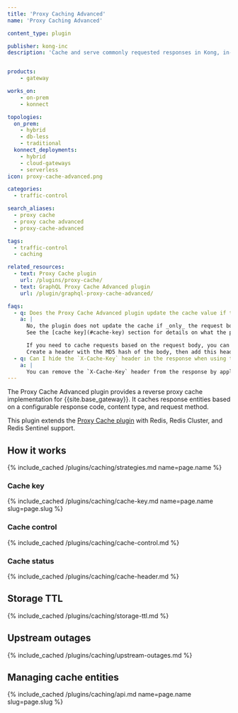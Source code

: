 ```yaml
---
title: 'Proxy Caching Advanced'
name: 'Proxy Caching Advanced'

content_type: plugin

publisher: kong-inc
description: 'Cache and serve commonly requested responses in Kong, in-memory or using Redis'


products:
    - gateway

works_on:
    - on-prem
    - konnect

topologies:
  on_prem:
    - hybrid
    - db-less
    - traditional
  konnect_deployments:
    - hybrid
    - cloud-gateways
    - serverless
icon: proxy-cache-advanced.png

categories:
  - traffic-control

search_aliases:
  - proxy cache
  - proxy cache advanced
  - proxy-cache-advanced

tags:
  - traffic-control
  - caching

related_resources:
  - text: Proxy Cache plugin
    url: /plugins/proxy-cache/
  - text: GraphQL Proxy Cache Advanced plugin
    url: /plugin/graphql-proxy-cache-advanced/

faqs:
  - q: Does the Proxy Cache Advanced plugin update the cache value if the request body changes?
    a: |
      No, the plugin does not update the cache if _only_ the request body changes.
      See the [cache key](#cache-key) section for details on what the plugin uses to calculate the cache key.

      If you need to cache requests based on the request body, you can use the serverless [Pre-Function plugin](/plugins/pre-function/).
      Create a header with the MD5 hash of the body, then add this header to the [`config.vary_headers`](./reference/#schema--config-vary-headers) parameter.
  - q: Can I hide the `X-Cache-Key` header in the response when using the Proxy Cache Advanced plugin? 
    a: |
      You can remove the `X-Cache-Key` header from the response by applying a serverless [Post-Function plugin](/plugins/post-function/) in the `header_filter` phase.
---
```


The Proxy Cache Advanced plugin provides a reverse proxy cache implementation for {{site.base_gateway}}. 
It caches response entities based on a configurable response code, content type, and request method.

This plugin extends the [Proxy Cache plugin](/plugins/proxy-cache/) with Redis, Redis Cluster, and Redis Sentinel support.

## How it works

{% include_cached /plugins/caching/strategies.md name=page.name %}

### Cache key

{% include_cached /plugins/caching/cache-key.md name=page.name slug=page.slug %}

### Cache control

{% include_cached /plugins/caching/cache-control.md %}

### Cache status

{% include_cached /plugins/caching/cache-header.md %}

## Storage TTL

{% include_cached /plugins/caching/storage-ttl.md %}

## Upstream outages

{% include_cached /plugins/caching/upstream-outages.md %}

## Managing cache entities

{% include_cached /plugins/caching/api.md name=page.name slug=page.slug %}